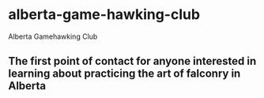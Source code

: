 # alberta-game-hawking-club

Alberta Gamehawking Club

## The first point of contact for anyone interested in learning about practicing the art of falconry in Alberta
